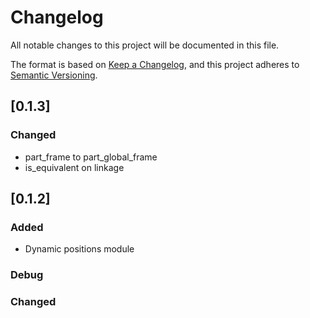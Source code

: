 # Changelog

All notable changes to this project will be documented in this file.

The format is based on [Keep a Changelog](https://keepachangelog.com/en/1.0.0/),
and this project adheres to [Semantic Versioning](https://semver.org/spec/v2.0.0.html).

## [0.1.3]
### Changed
- part_frame to part_global_frame
- is_equivalent on linkage

## [0.1.2]
### Added
- Dynamic positions module

### Debug

### Changed
